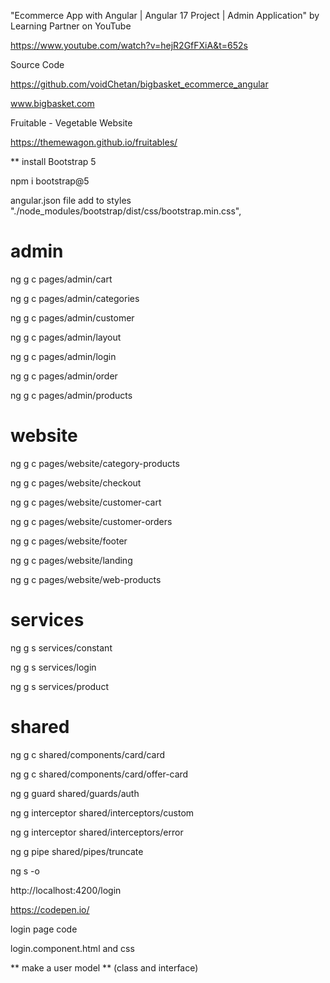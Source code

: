 "Ecommerce App with Angular | Angular 17 Project | Admin Application" by Learning Partner on YouTube

https://www.youtube.com/watch?v=hejR2GfFXiA&t=652s

Source Code

https://github.com/voidChetan/bigbasket_ecommerce_angular

www.bigbasket.com

Fruitable - Vegetable Website

https://themewagon.github.io/fruitables/

** install Bootstrap 5 

npm i bootstrap@5

angular.json file add to styles
"./node_modules/bootstrap/dist/css/bootstrap.min.css",

# admin

ng g c pages/admin/cart

ng g c pages/admin/categories

ng g c pages/admin/customer

ng g c pages/admin/layout

ng g c pages/admin/login

ng g c pages/admin/order

ng g c pages/admin/products

# website

ng g c pages/website/category-products

ng g c pages/website/checkout

ng g c pages/website/customer-cart

ng g c pages/website/customer-orders

ng g c pages/website/footer

ng g c pages/website/landing

ng g c pages/website/web-products
 
# services

ng g s services/constant

ng g s services/login

ng g s services/product

# shared

ng g c shared/components/card/card

ng g c shared/components/card/offer-card

ng g guard shared/guards/auth

ng g interceptor shared/interceptors/custom

ng g interceptor shared/interceptors/error

ng g pipe shared/pipes/truncate


ng s -o

http://localhost:4200/login


https://codepen.io/

login page code

login.component.html and css


** make a user model **
(class and interface)


